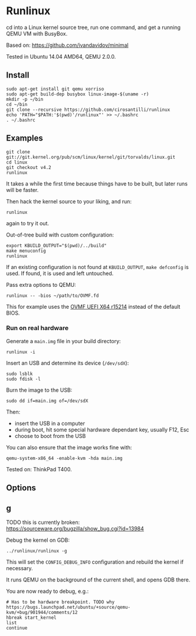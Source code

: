 # Runlinux

cd into a Linux kernel source tree, run one command, and get a running QEMU VM with BusyBox.

Based on: <https://github.com/ivandavidov/minimal>

Tested in Ubuntu 14.04 AMD64, QEMU 2.0.0.

## Install

    sudo apt-get install git qemu xorriso
    sudo apt-get build-dep busybox linux-image-$(uname -r)
    mkdir -p ~/bin
    cd ~/bin
    git clone --recursive https://github.com/cirosantilli/runlinux
    echo 'PATH="$PATH:'$(pwd)'/runlinux"' >> ~/.bashrc
    . ~/.bashrc

## Examples

	git clone git://git.kernel.org/pub/scm/linux/kernel/git/torvalds/linux.git
	cd linux
	git checkout v4.2
	runlinux

It takes a while the first time because things have to be built, but later runs will be faster.

Then hack the kernel source to your liking, and run:

	runlinux

again to try it out.

Out-of-tree build with custom configuration:

    export KBUILD_OUTPUT="$(pwd)/../build"
    make menuconfig
	runlinux

If an existing configuration is not found at `KBUILD_OUTPUT`, `make defconfig` is used. If found, it is used and left untouched.

Pass extra options to QEMU:

    runlinux -- -bios ~/path/to/OVMF.fd

This for example uses the [OVMF UEFI X64 r15214](https://sourceforge.net/projects/edk2/files/OVMF/OVMF-X64-r15214.zip/download) instead of the default BIOS.

### Run on real hardware

Generate a `main.img` file in your build directory:

    runlinux -i

Insert an USB and determine its device (`/dev/sdX`):

    sudo lsblk
    sudo fdisk -l

Burn the image to the USB:

    sudo dd if=main.img of=/dev/sdX

Then:

- insert the USB in a computer
- during boot, hit some special hardware dependant key, usually F12, Esc
- choose to boot from the USB

You can also ensure that the image works fine with:

    qemu-system-x86_64 -enable-kvm -hda main.img

Tested on: ThinkPad T400.

## Options

## g

TODO this is currently broken: <https://sourceware.org/bugzilla/show_bug.cgi?id=13984>

Debug the kernel on GDB:

	../runlinux/runlinux -g

This will set the `CONFIG_DEBUG_INFO` configuration and rebuild the kernel if necessary.

It runs QEMU on the background of the current shell, and opens GDB there.

You are now ready to debug, e.g.:

    # Has to be hardware breakpoint. TODO why https://bugs.launchpad.net/ubuntu/+source/qemu-kvm/+bug/901944/comments/12
    hbreak start_kernel
    list
    continue
